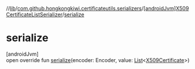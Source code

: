 //[lib](../../../index.md)/[com.github.hongkongkiwi.certificateutils.serializers](../index.md)/[[androidJvm]X509CertificateListSerializer](index.md)/[serialize](serialize.md)

# serialize

[androidJvm]\
open override fun [serialize](serialize.md)(encoder: Encoder, value: [List](https://kotlinlang.org/api/latest/jvm/stdlib/kotlin.collections/-list/index.html)&lt;[X509Certificate](https://developer.android.com/reference/kotlin/java/security/cert/X509Certificate.html)&gt;)
